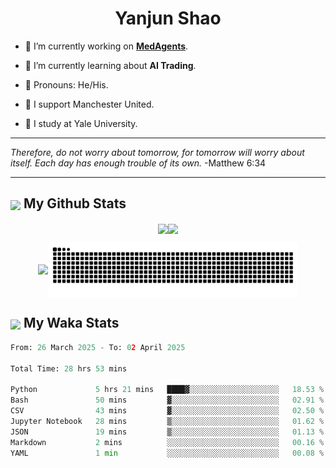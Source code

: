 

<h1 align="center">Yanjun Shao</h1>

- 🐒 I’m currently working on **[MedAgents](https://github.com/gersteinlab/MedAgents)**.

- 🦧 I’m currently learning about **AI Trading**.

- 🦍 Pronouns: He/His.

- 👹 I support Manchester United.

- 🐶 I study at Yale University.

---

<i> Therefore, do not worry about tomorrow, for tomorrow will worry about itself. Each day has enough trouble of its own. </i> -Matthew 6:34

---

<h2><img src="https://emojis.slackmojis.com/emojis/images/1579216111/7550/pikachu_wave.gif?1579216111" align="center" width="28" /> My Github Stats</h2>

<p align="center"><img align="center" src = "https://github-readme-stats.vercel.app/api?username=super-dainiu&show_icons=true&count_private=true&theme=tokyonight&hide=issues&line_height=30" width="400px"><img align="center" src = "https://github-readme-streak-stats.herokuapp.com/?user=super-dainiu&theme=tokyonight" width="400px"></p>

<p align="center"><img align="center" width="400px" src="https://github-readme-stats.vercel.app/api/top-langs/?username=super-dainiu&layout=compact&theme=tokyonight&hide=html,tex,jupyter%20notebook"><img align="center" width="400px" src="https://github.com/super-dainiu/super-dainiu/blob/output/github-contribution-grid-snake.svg"></p>

<h2><img src="https://emojis.slackmojis.com/emojis/images/1579216111/7550/pikachu_wave.gif?1579216111" align="center" width="28" /> My Waka Stats</h2>

<!--START_SECTION:waka-->

```python
From: 26 March 2025 - To: 02 April 2025

Total Time: 28 hrs 53 mins

Python             5 hrs 21 mins   ████▓░░░░░░░░░░░░░░░░░░░░   18.53 %
Bash               50 mins         ▓░░░░░░░░░░░░░░░░░░░░░░░░   02.91 %
CSV                43 mins         ▓░░░░░░░░░░░░░░░░░░░░░░░░   02.50 %
Jupyter Notebook   28 mins         ▒░░░░░░░░░░░░░░░░░░░░░░░░   01.62 %
JSON               19 mins         ▒░░░░░░░░░░░░░░░░░░░░░░░░   01.13 %
Markdown           2 mins          ░░░░░░░░░░░░░░░░░░░░░░░░░   00.16 %
YAML               1 min           ░░░░░░░░░░░░░░░░░░░░░░░░░   00.08 %
```

<!--END_SECTION:waka-->
